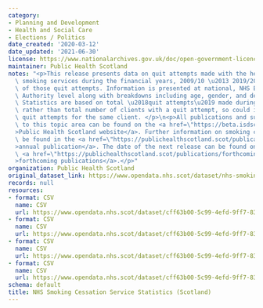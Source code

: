 ```yaml
---
category:
- Planning and Development
- Health and Social Care
- Elections / Politics
date_created: '2020-03-12'
date_updated: '2021-06-30'
license: https://www.nationalarchives.gov.uk/doc/open-government-licence/version/3/
maintainer: Public Health Scotland
notes: "<p>This release presents data on quit attempts made with the help of NHS stop\
  \ smoking services during the financial years, 2009/10 \u2013 2019/20, and the outcomes\
  \ of those quit attempts. Information is presented at national, NHS Board and Local\
  \ Authority level along with breakdowns including age, gender, and deprivation.\
  \ Statistics are based on total \u2018quit attempts\u2019 made during the year,\
  \ rather than total number of clients with a quit attempt, so could include repeat\
  \ quit attempts for the same client. </p>\n<p>All publications and supporting material\
  \ to this topic area can be found on the <a href=\"https://beta.isdscotland.org/topics/smoking-cessation/\"\
  >Public Health Scotland website</a>. Further information on smoking cessation can\
  \ be found in the <a href=\"https://publichealthscotland.scot/publications/nhs-smoking-cessation-service-statistics-scotland/\"\
  >annual publication</a>. The date of the next release can be found on our list of\
  \ <a href=\"https://publichealthscotland.scot/publications/forthcoming-publications/\"\
  >forthcoming publications</a>.</p>"
organization: Public Health Scotland
original_dataset_link: https://www.opendata.nhs.scot/dataset/nhs-smoking-cessation-service-statistics-scotland
records: null
resources:
- format: CSV
  name: CSV
  url: https://www.opendata.nhs.scot/dataset/cff63b00-5c99-4efd-9ff7-83c4a1a95fe9/resource/a020dc7b-750d-4170-9472-9901a514912b/download/smoking_cessation_gender_age_oct20_with_historic.csv
- format: CSV
  name: CSV
  url: https://www.opendata.nhs.scot/dataset/cff63b00-5c99-4efd-9ff7-83c4a1a95fe9/resource/ab8f845a-fd24-4046-b2e6-2381782251fb/download/smoking_cessation_hb_treatment_oct20_with_historic.csv
- format: CSV
  name: CSV
  url: https://www.opendata.nhs.scot/dataset/cff63b00-5c99-4efd-9ff7-83c4a1a95fe9/resource/6cc0ab97-992d-4292-9d94-cc5e675d58a1/download/smoking_cessation_council_area_oct20_with_historic.csv
- format: CSV
  name: CSV
  url: https://www.opendata.nhs.scot/dataset/cff63b00-5c99-4efd-9ff7-83c4a1a95fe9/resource/25e85a15-c1c4-4cef-9c87-b777beaa3323/download/smoking_cessation_simd_quintile_oct20_with_historic.csv
schema: default
title: NHS Smoking Cessation Service Statistics (Scotland)
---
```

